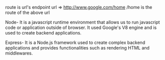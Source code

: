 route is url's endpoint
url => http://www.google.com/home
/home is the route of the above url


Node- It is a javascript runtime environment that allows us to run javascript code or application outside of browser. It used Google's V8 engine and is used to create backend applications.

Express- It is a Node.js framework used to create complex backend applications and provides functionalities such as rendering HTML and middlewares.